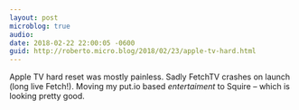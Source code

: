 ```yaml
---
layout: post
microblog: true
audio: 
date: 2018-02-22 22:00:05 -0600
guid: http://roberto.micro.blog/2018/02/23/apple-tv-hard.html
---
```

Apple TV hard reset was mostly painless. Sadly FetchTV crashes on launch (long live Fetch!). Moving my put.io based _entertaiment_ to Squire – which is looking pretty good. 
